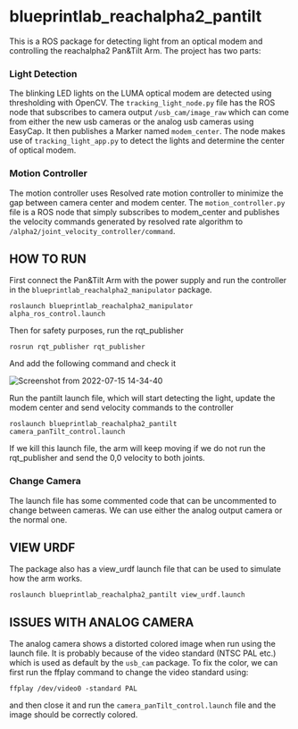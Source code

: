 # blueprintlab_reachalpha2_pantilt
This is a ROS package for detecting light from an optical modem and controlling the reachalpha2 Pan&Tilt Arm. The project has two parts:

### Light Detection
The blinking LED lights on the LUMA optical modem are detected using thresholding with OpenCV. The `tracking_light_node.py` file has the ROS node that subscribes to camera output `/usb_cam/image_raw` which can come from either the new usb cameras or the analog usb cameras using EasyCap. It then publishes a Marker named `modem_center`. The node makes use of `tracking_light_app.py` to detect the lights and determine the center of optical modem. 

### Motion Controller
The motion controller uses Resolved rate motion controller to minimize the gap between camera center and modem center. The `motion_controller.py` file is a ROS node that simply subscribes to modem_center and publishes the velocity commands generated by resolved rate algorithm to `/alpha2/joint_velocity_controller/command`.

## HOW TO RUN
First connect the Pan&Tilt Arm with the power supply and run the controller in the `blueprintlab_reachalpha2_manipulator` package.

```
roslaunch blueprintlab_reachalpha2_manipulator alpha_ros_control.launch
```

Then for safety purposes, run the rqt_publisher
```
rosrun rqt_publisher rqt_publisher
```

And add the following command and check it

![Screenshot from 2022-07-15 14-34-40](https://user-images.githubusercontent.com/31202659/179224066-7411db4b-ca10-4f23-8925-d213544a2746.png)

Run the pantilt launch file, which will start detecting the light, update the modem center and send velocity commands to the controller
```
roslaunch blueprintlab_reachalpha2_pantilt camera_panTilt_control.launch 
```

If we kill this launch file, the arm will keep moving if we do not run the rqt_publisher and send the 0,0 velocity to both joints. 

### Change Camera
The launch file has some commented code that can be uncommented to change between cameras. We can use either the analog output camera or the normal one. 

## VIEW URDF
The package also has a view_urdf launch file that can be used to simulate how the arm works.
```
roslaunch blueprintlab_reachalpha2_pantilt view_urdf.launch 
```

## ISSUES WITH ANALOG CAMERA
The analog camera shows a distorted colored image when run using the launch file. It is probably because of the video standard (NTSC PAL etc.) which is used as default by the `usb_cam` package. To fix the color, we can first run the ffplay command to change the video standard using:
```
ffplay /dev/video0 -standard PAL
```

and then close it and run the `camera_panTilt_control.launch` file and the image should be correctly colored.
